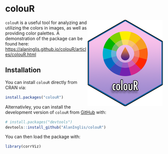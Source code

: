 
<!-- README.md is generated from README.Rmd. Please edit that file -->

# colouR

<!-- badges: start -->

<img src="https://raw.githubusercontent.com/AlanInglis/colouR/master/images/colour.png" width="240" height="276" align="right" />
<!-- badges: end -->

`colouR` is a useful tool for analyzing and utilizing the colors in
images, as well as providing color palettes. A demonstration of the
package can be found here:
<https://alaninglis.github.io/colouR/articles/colouR.html>

## Installation

You can install `colouR` directly from CRAN via:

``` r
install.packages("colouR")
```

Alternativley, you can install the development version of `colouR` from
[GitHub](https://github.com/) with:

``` r
# install.packages("devtools")
devtools::install_github("AlanInglis/colouR")
```

You can then load the package with:

``` r
library(corrViz)
```
